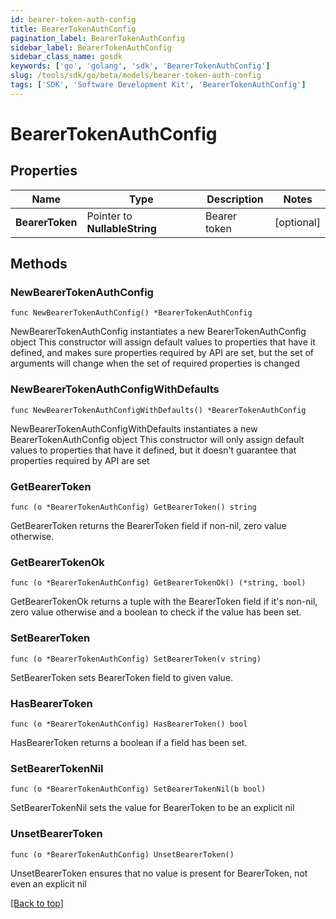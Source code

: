 ```yaml
---
id: bearer-token-auth-config
title: BearerTokenAuthConfig
pagination_label: BearerTokenAuthConfig
sidebar_label: BearerTokenAuthConfig
sidebar_class_name: gosdk
keywords: ['go', 'golang', 'sdk', 'BearerTokenAuthConfig'] 
slug: /tools/sdk/go/beta/models/bearer-token-auth-config
tags: ['SDK', 'Software Development Kit', 'BearerTokenAuthConfig']
---
```


# BearerTokenAuthConfig

## Properties

Name | Type | Description | Notes
------------ | ------------- | ------------- | -------------
**BearerToken** | Pointer to **NullableString** | Bearer token | [optional] 

## Methods

### NewBearerTokenAuthConfig

`func NewBearerTokenAuthConfig() *BearerTokenAuthConfig`

NewBearerTokenAuthConfig instantiates a new BearerTokenAuthConfig object
This constructor will assign default values to properties that have it defined,
and makes sure properties required by API are set, but the set of arguments
will change when the set of required properties is changed

### NewBearerTokenAuthConfigWithDefaults

`func NewBearerTokenAuthConfigWithDefaults() *BearerTokenAuthConfig`

NewBearerTokenAuthConfigWithDefaults instantiates a new BearerTokenAuthConfig object
This constructor will only assign default values to properties that have it defined,
but it doesn't guarantee that properties required by API are set

### GetBearerToken

`func (o *BearerTokenAuthConfig) GetBearerToken() string`

GetBearerToken returns the BearerToken field if non-nil, zero value otherwise.

### GetBearerTokenOk

`func (o *BearerTokenAuthConfig) GetBearerTokenOk() (*string, bool)`

GetBearerTokenOk returns a tuple with the BearerToken field if it's non-nil, zero value otherwise
and a boolean to check if the value has been set.

### SetBearerToken

`func (o *BearerTokenAuthConfig) SetBearerToken(v string)`

SetBearerToken sets BearerToken field to given value.

### HasBearerToken

`func (o *BearerTokenAuthConfig) HasBearerToken() bool`

HasBearerToken returns a boolean if a field has been set.

### SetBearerTokenNil

`func (o *BearerTokenAuthConfig) SetBearerTokenNil(b bool)`

 SetBearerTokenNil sets the value for BearerToken to be an explicit nil

### UnsetBearerToken
`func (o *BearerTokenAuthConfig) UnsetBearerToken()`

UnsetBearerToken ensures that no value is present for BearerToken, not even an explicit nil

[[Back to top]](#) 



